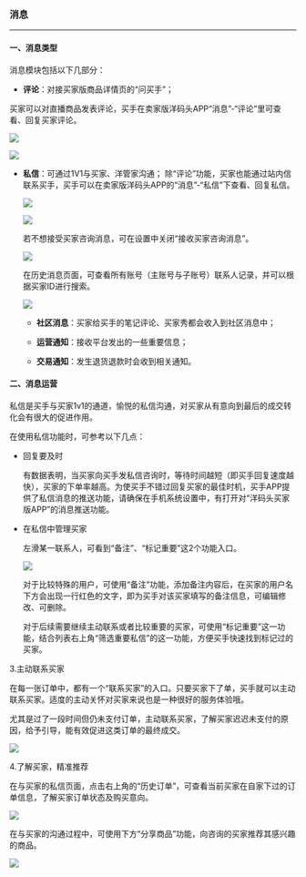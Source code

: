 ### 消息
---

#### 一、消息类型

消息模块包括以下几部分：

* **评论**：对接买家版商品详情页的“问买手”；

 买家可以对直播商品发表评论，买手在卖家版洋码头APP“消息”-“评论”里可查看、回复买家评论。
 
 ![](/sellerapp/images/xxgl_1.jpg)

 ![](/sellerapp/images/xxgl_2.jpg)

* **私信**：可通过1V1与买家、洋管家沟通；
除“评论”功能，买家也能通过站内信联系买手，买手可以在卖家版洋码头APP的“消息”-“私信”下查看、回复私信。

  ![](/sellerapp/images/xxgl_3.jpg)

  ![](/sellerapp/images/xxgl_4.jpg)

  若不想接受买家咨询消息，可在设置中关闭“接收买家咨询消息”。

  ![](/sellerapp/images/xxgl_5.jpg)

  在历史消息页面，可查看所有账号（主账号与子账号）联系人记录，并可以根据买家ID进行搜索。

  ![](/sellerapp/images/xxgl_6.jpg)


  * **社区消息**：买家给买手的笔记评论、买家秀都会收入到社区消息中；

  * **运营通知**：接收平台发出的一些重要信息；

  * **交易通知**：发生退货退款时会收到相关通知。



#### 二、消息运营

私信是买手与买家1v1的通道，愉悦的私信沟通，对买家从有意向到最后的成交转化会有很大的促进作用。  
  
在使用私信功能时，可参考以下几点：

* 回复要及时

  有数据表明，当买家向买手发私信咨询时，等待时间越短（即买手回复速度越快），买家的下单率越高。为使买手不错过回复买家的最佳时机，买手APP提供了私信消息的推送功能，请确保在手机系统设置中，有打开对“洋码头买家版APP”的消息推送功能。

* 在私信中管理买家

  左滑某一联系人，可看到“备注”、“标记重要”这2个功能入口。

  ![](/sellerapp/images/app-message1.png)

  对于比较特殊的用户，可使用“备注”功能，添加备注内容后，在买家的用户名下方会出现一行红色的文字，即为买手对该买家填写的备注信息，可编辑修改、可删除。

  对于后续需要继续主动联系或者比较重要的买家，可使用“标记重要”这一功能，结合列表右上角“筛选重要私信”的这一功能，方便买手快速找到标记过的买家。


3.主动联系买家

在每一张订单中，都有一个“联系买家”的入口。只要买家下了单，买手就可以主动联系买家。适度的主动关怀对买家来说也是一种很好的服务体验哦。

尤其是过了一段时间但仍未支付订单，主动联系买家，了解买家迟迟未支付的原因，给予引导，能有效促进这类订单的最终成交。


![](/sellerapp/images/app-message2.png)


4.了解买家，精准推荐

在与买家的私信页面，点击右上角的“历史订单”，可查看当前买家在自家下过的订单信息，了解买家订单状态及购买意向。

![](/sellerapp/images/app-message3.png)


在与买家的沟通过程中，可使用下方“分享商品”功能，向咨询的买家推荐其感兴趣的商品。

![](/sellerapp/images/app-message4.png)



